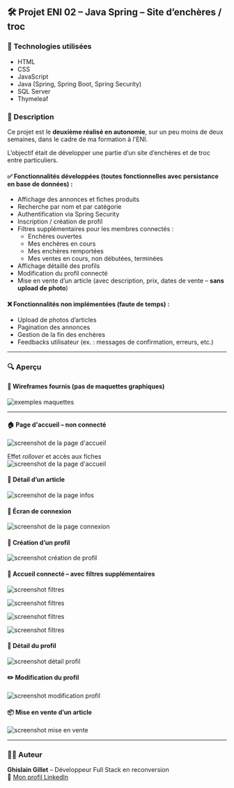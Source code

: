 ## 🛠️ Projet ENI 02 – Java Spring – Site d’enchères / troc

### 🚀 Technologies utilisées
- HTML  
- CSS  
- JavaScript  
- Java (Spring, Spring Boot, Spring Security)  
- SQL Server  
- Thymeleaf  

### 📝 Description

Ce projet est le **deuxième réalisé en autonomie**, sur un peu moins de deux semaines, dans le cadre de ma formation à l'ENI.

L’objectif était de développer une partie d’un site d’enchères et de troc entre particuliers.

#### ✅ Fonctionnalités développées (toutes fonctionnelles avec persistance en base de données) :
- Affichage des annonces et fiches produits  
- Recherche par nom et par catégorie  
- Authentification via Spring Security  
- Inscription / création de profil  
- Filtres supplémentaires pour les membres connectés :  
  - Enchères ouvertes  
  - Mes enchères en cours  
  - Mes enchères remportées  
  - Mes ventes en cours, non débutées, terminées  
- Affichage détaillé des profils  
- Modification du profil connecté  
- Mise en vente d’un article (avec description, prix, dates de vente – **sans upload de photo**)  

#### ❌ Fonctionnalités non implémentées (faute de temps) :
- Upload de photos d’articles  
- Pagination des annonces  
- Gestion de la fin des enchères  
- Feedbacks utilisateur (ex. : messages de confirmation, erreurs, etc.)

---

### 🔍 Aperçu

#### 📐 Wireframes fournis (pas de maquettes graphiques)
![exemples maquettes](./screenshots/000_maquettes.jpg)


---


#### 🏠 Page d'accueil – non connecté
![screenshot de la page d'accueil](./screenshots/00_accueil.jpg)


Effet *rollover* et accès aux fiches  
![screenshot de la page d'accueil](./screenshots/01_rollOver.gif)


#### 🛒 Détail d’un article
![screenshot de la page infos](./screenshots/02_detailArticle.jpg)

#### 🔐 Écran de connexion
![screenshot de la page connexion](./screenshots/03_connexion.jpg)

#### 🧾 Création d’un profil
![screenshot création de profil](./screenshots/12_ceationProfil.jpg)

#### 🔎 Accueil connecté – avec filtres supplémentaires
![screenshot filtres](./screenshots/04_filtres.jpg)  

![screenshot filtres](./screenshots/05_filtres2.jpg)  

![screenshot filtres](./screenshots/06_filtres3.jpg)  

![screenshot filtres](./screenshots/07_filtres4.jpg)


#### 📄 Détail du profil
![screenshot détail profil](./screenshots/08_detailsProfil.jpg)

#### ✏️ Modification du profil
![screenshot modification profil](./screenshots/09_modifProfil.jpg)

#### 📦 Mise en vente d’un article
![screenshot mise en vente](./screenshots/11_articleListe.jpg)

---

### 👨‍💻 Auteur  
**Ghislain Gillet** – Développeur Full Stack en reconversion  
🔗 [Mon profil LinkedIn](https://www.linkedin.com/in/ghislain-gillet44)
